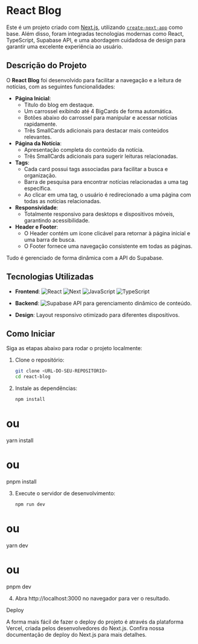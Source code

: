 # React Blog

Este é um projeto criado com [Next.js](https://nextjs.org), utilizando [`create-next-app`](https://nextjs.org/docs/app/api-reference/cli/create-next-app) como base. Além disso, foram integradas tecnologias modernas como React, TypeScript, Supabase API, e uma abordagem cuidadosa de design para garantir uma excelente experiência ao usuário.

## Descrição do Projeto

O **React Blog** foi desenvolvido para facilitar a navegação e a leitura de notícias, com as seguintes funcionalidades:

- **Página Inicial**:
  - Título do blog em destaque.
  - Um carrossel exibindo até 4 BigCards de forma automática.
  - Botões abaixo do carrossel para manipular e acessar notícias rapidamente.
  - Três SmallCards adicionais para destacar mais conteúdos relevantes.
- **Página da Notícia**:
  - Apresentação completa do conteúdo da notícia.
  - Três SmallCards adicionais para sugerir leituras relacionadas.
- **Tags**:
  - Cada card possui tags associadas para facilitar a busca e organização.
  - Barra de pesquisa para encontrar notícias relacionadas a uma tag específica.
  - Ao clicar em uma tag, o usuário é redirecionado a uma página com todas as notícias relacionadas.
- **Responsividade**:
  - Totalmente responsivo para desktops e dispositivos móveis, garantindo acessibilidade.
- **Header e Footer**:
  - O Header contém um ícone clicável para retornar à página inicial e uma barra de busca.
  - O Footer fornece uma navegação consistente em todas as páginas.

Tudo é gerenciado de forma dinâmica com a API do Supabase.

## Tecnologias Utilizadas

- **Frontend**: ![React](https://img.shields.io/badge/React-20232A?style=for-the-badge&logo=react&logoColor=61DAFB) ![Next](https://img.shields.io/badge/Next-black?style=for-the-badge&logo=next.js&logoColor=white) ![JavaScript](https://img.shields.io/badge/JavaScript-F7DF1E?style=for-the-badge&logo=javascript&logoColor=black) ![TypeScript](https://img.shields.io/badge/TypeScript-007ACC?style=for-the-badge&logo=typescript&logoColor=white)

- **Backend**: ![Supabase](https://img.shields.io/badge/Supabase-3ECF8E?style=for-the-badge&logo=supabase&logoColor=white) API para gerenciamento dinâmico de conteúdo.


- **Design**: Layout responsivo otimizado para diferentes dispositivos.

## Como Iniciar

Siga as etapas abaixo para rodar o projeto localmente:

1. Clone o repositório:

   ```bash
   git clone <URL-DO-SEU-REPOSITÓRIO>
   cd react-blog
2. Instale as dependências:
   ```bash
   npm install
  # ou
  yarn install
  # ou
  pnpm install

3. Execute o servidor de desenvolvimento:
   ```bash
   npm run dev
  # ou
  yarn dev
  # ou
  pnpm dev

4. Abra http://localhost:3000 no navegador para ver o resultado.

Deploy

A forma mais fácil de fazer o deploy do projeto é através da plataforma Vercel, criada pelos desenvolvedores do Next.js.
Confira nossa documentação de deploy do Next.js para mais detalhes.

   
